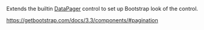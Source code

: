 Extends the builtin [DataPager](~/controls/builtin/DataPager) control to set up Bootstrap look of the control.

<https://getbootstrap.com/docs/3.3/components/#pagination>